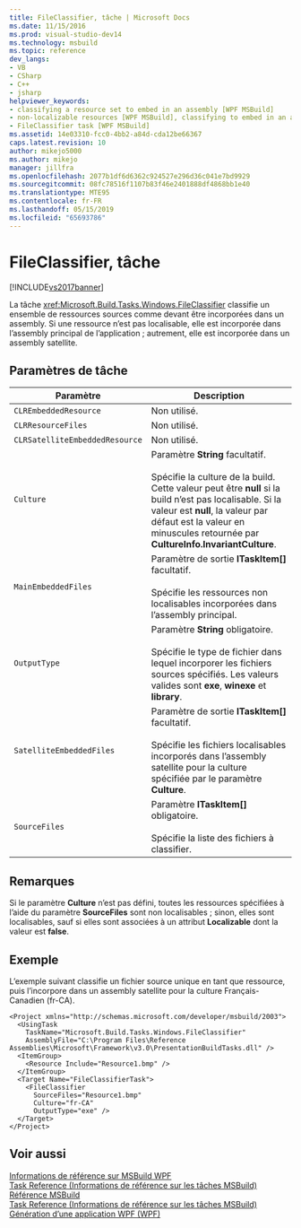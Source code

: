 ```yaml
---
title: FileClassifier, tâche | Microsoft Docs
ms.date: 11/15/2016
ms.prod: visual-studio-dev14
ms.technology: msbuild
ms.topic: reference
dev_langs:
- VB
- CSharp
- C++
- jsharp
helpviewer_keywords:
- classifying a resource set to embed in an assembly [WPF MSBuild]
- non-localizable resources [WPF MSBuild], classifying to embed in an assembly
- FileClassifier task [WPF MSBuild]
ms.assetid: 14e03310-fcc0-4bb2-a84d-cda12be66367
caps.latest.revision: 10
author: mikejo5000
ms.author: mikejo
manager: jillfra
ms.openlocfilehash: 2077b1df6d6362c924527e296d36c041e7bd9929
ms.sourcegitcommit: 08fc78516f1107b83f46e2401888df4868bb1e40
ms.translationtype: MTE95
ms.contentlocale: fr-FR
ms.lasthandoff: 05/15/2019
ms.locfileid: "65693786"
---
```

# <a name="fileclassifier-task"></a>FileClassifier, tâche
[!INCLUDE[vs2017banner](../includes/vs2017banner.md)]

La tâche <xref:Microsoft.Build.Tasks.Windows.FileClassifier> classifie un ensemble de ressources sources comme devant être incorporées dans un assembly. Si une ressource n’est pas localisable, elle est incorporée dans l’assembly principal de l’application ; autrement, elle est incorporée dans un assembly satellite.  
  
## <a name="task-parameters"></a>Paramètres de tâche  
  
|Paramètre|Description|  
|---------------|-----------------|  
|`CLREmbeddedResource`|Non utilisé.|  
|`CLRResourceFiles`|Non utilisé.|  
|`CLRSatelliteEmbeddedResource`|Non utilisé.|  
|`Culture`|Paramètre **String** facultatif.<br /><br /> Spécifie la culture de la build. Cette valeur peut être **null** si la build n’est pas localisable. Si la valeur est **null**, la valeur par défaut est la valeur en minuscules retournée par **CultureInfo.InvariantCulture**.|  
|`MainEmbeddedFiles`|Paramètre de sortie **ITaskItem[]** facultatif.<br /><br /> Spécifie les ressources non localisables incorporées dans l’assembly principal.|  
|`OutputType`|Paramètre **String** obligatoire.<br /><br /> Spécifie le type de fichier dans lequel incorporer les fichiers sources spécifiés. Les valeurs valides sont **exe**, **winexe** et **library**.|  
|`SatelliteEmbeddedFiles`|Paramètre de sortie **ITaskItem[]** facultatif.<br /><br /> Spécifie les fichiers localisables incorporés dans l’assembly satellite pour la culture spécifiée par le paramètre **Culture**.|  
|`SourceFiles`|Paramètre **ITaskItem[]** obligatoire.<br /><br /> Spécifie la liste des fichiers à classifier.|  
  
## <a name="remarks"></a>Remarques  
 Si le paramètre **Culture** n’est pas défini, toutes les ressources spécifiées à l’aide du paramètre **SourceFiles** sont non localisables ; sinon, elles sont localisables, sauf si elles sont associées à un attribut **Localizable** dont la valeur est **false**.  
  
## <a name="example"></a>Exemple  
 L’exemple suivant classifie un fichier source unique en tant que ressource, puis l’incorpore dans un assembly satellite pour la culture Français-Canadien (fr-CA).  
  
```  
<Project xmlns="http://schemas.microsoft.com/developer/msbuild/2003">  
  <UsingTask  
    TaskName="Microsoft.Build.Tasks.Windows.FileClassifier"   
    AssemblyFile="C:\Program Files\Reference Assemblies\Microsoft\Framework\v3.0\PresentationBuildTasks.dll" />  
  <ItemGroup>  
    <Resource Include="Resource1.bmp" />  
  </ItemGroup>  
  <Target Name="FileClassifierTask">  
    <FileClassifier  
      SourceFiles="Resource1.bmp"  
      Culture="fr-CA"  
      OutputType="exe" />  
  </Target>  
</Project>  
```  
  
## <a name="see-also"></a>Voir aussi  
 [Informations de référence sur MSBuild WPF](../msbuild/wpf-msbuild-reference.md)   
 [Task Reference (Informations de référence sur les tâches MSBuild)](../msbuild/wpf-msbuild-task-reference.md)   
 [Référence MSBuild](../msbuild/msbuild-reference.md)   
 [Task Reference (Informations de référence sur les tâches MSBuild)](../msbuild/msbuild-task-reference.md)   
 [Génération d’une application WPF (WPF)](https://msdn.microsoft.com/library/a58696fd-bdad-4b55-9759-136dfdf8b91c)
